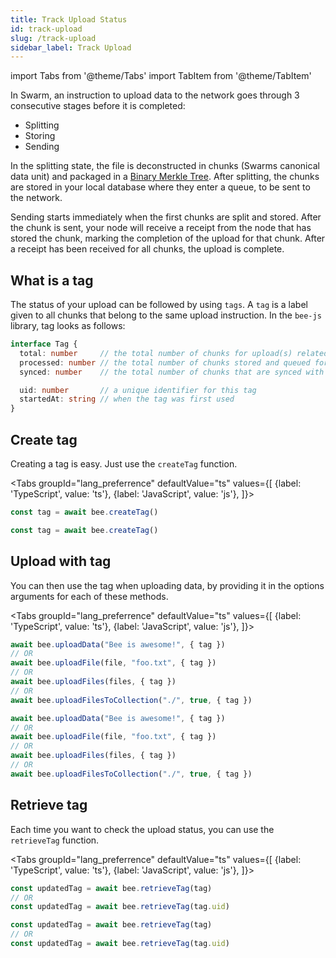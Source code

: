 ```yaml
---
title: Track Upload Status
id: track-upload
slug: /track-upload
sidebar_label: Track Upload
---
```


import Tabs from '@theme/Tabs'
import TabItem from '@theme/TabItem'

In Swarm, an instruction to upload data to the network goes through 3 consecutive stages before it is completed:

- Splitting
- Storing
- Sending

In the splitting state, the file is deconstructed in chunks (Swarms canonical data unit) and packaged in a [Binary Merkle Tree](https://en.wikipedia.org/wiki/Merkle_tree). After splitting, the chunks are stored in your local database where they enter a queue, to be sent to the network.

Sending starts immediately when the first chunks are split and stored. After the chunk is sent, your node will receive a receipt from the node that has stored the chunk, marking the completion of the upload for that chunk. After a receipt has been received for all chunks, the upload is complete.

## What is a tag
The status of your upload can be followed by using `tags`. A `tag` is a label given to all chunks that belong to the same upload instruction. In the `bee-js` library, tag looks as follows:

```ts
interface Tag {
  total: number     // the total number of chunks for upload(s) related with this tag
  processed: number // the total number of chunks stored and queued for sending
  synced: number    // the total number of chunks that are synced with the network 

  uid: number       // a unique identifier for this tag
  startedAt: string // when the tag was first used
}
```

## Create tag

Creating a tag is easy. Just use the `createTag` function.

<Tabs
  groupId="lang_preferrence"
  defaultValue="ts"
  values={[
    {label: 'TypeScript', value: 'ts'},
    {label: 'JavaScript', value: 'js'},
  ]}>
  <TabItem value="ts">

```ts
const tag = await bee.createTag()
```

  </TabItem>
  <TabItem value="js">

```js
const tag = await bee.createTag()
```

  </TabItem>
</Tabs>

## Upload with tag

You can then use the tag when uploading data, by providing it in the options arguments for each of these methods.

<Tabs
  groupId="lang_preferrence"
  defaultValue="ts"
  values={[
    {label: 'TypeScript', value: 'ts'},
    {label: 'JavaScript', value: 'js'},
  ]}>
  <TabItem value="ts">

```ts
await bee.uploadData("Bee is awesome!", { tag })
// OR
await bee.uploadFile(file, "foo.txt", { tag })
// OR
await bee.uploadFiles(files, { tag })
// OR
await bee.uploadFilesToCollection("./", true, { tag })
```

  </TabItem>
  <TabItem value="js">

```js
await bee.uploadData("Bee is awesome!", { tag })
// OR
await bee.uploadFile(file, "foo.txt", { tag })
// OR
await bee.uploadFiles(files, { tag })
// OR
await bee.uploadFilesToCollection("./", true, { tag })
```

  </TabItem>
</Tabs>

## Retrieve tag

Each time you want to check the upload status, you can use the `retrieveTag` function.


<Tabs
  groupId="lang_preferrence"
  defaultValue="ts"
  values={[
    {label: 'TypeScript', value: 'ts'},
    {label: 'JavaScript', value: 'js'},
  ]}>
  <TabItem value="ts">

```ts
const updatedTag = await bee.retrieveTag(tag)
// OR
const updatedTag = await bee.retrieveTag(tag.uid)
```

  </TabItem>
  <TabItem value="js">

```js
const updatedTag = await bee.retrieveTag(tag)
// OR
const updatedTag = await bee.retrieveTag(tag.uid)
```

  </TabItem>
</Tabs>
